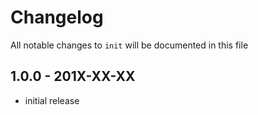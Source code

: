 # Changelog

All notable changes to `init` will be documented in this file

## 1.0.0 - 201X-XX-XX

- initial release
